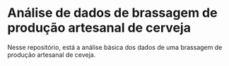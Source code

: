 # Análise de dados de brassagem de produção artesanal de cerveja

Nesse repositório, está a análise básica dos dados de uma brassagem de produção
artesanal de ceveja.

